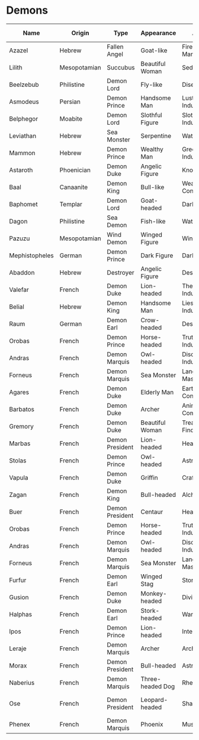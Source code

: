 # Demons

| Name        | Origin      | Type          | Appearance       | Abilities       | Weaknesses      | Symbol         | Realm         | Rank          | Known For     | Summoning Ritual | Banishment Method | Associated Deity | Historical Era | Famous Encounter | Cultural Significance | Mythology       | Alignment      | Weapon         | Minions        |
|-------------|-------------|---------------|------------------|-----------------|-----------------|----------------|---------------|---------------|---------------|------------------|-------------------|------------------|----------------|-----------------|----------------------|-----------------|----------------|----------------|----------------|
| Azazel      | Hebrew      | Fallen Angel  | Goat-like        | Fire Manipulation | Holy Water      | Pentagram      | Hell          | Prince        | Scapegoat Ritual | Blood Sacrifice   | Exorcism           | Yahweh           | Ancient        | Book of Enoch    | Jewish Mythology     | Abrahamic       | Chaotic Evil   | Flaming Sword  | Hellhounds     |
| Lilith      | Mesopotamian| Succubus      | Beautiful Woman  | Seduction       | Iron            | Owl            | Night         | Queen         | First Woman    | Sexual Ritual    | Holy Symbols       | Inanna            | Ancient        | Gilgamesh Epic   | Feminine Power       | Sumerian        | Neutral Evil   | Claws          | Night Spirits  |
| Beelzebub   | Philistine  | Demon Lord    | Fly-like         | Disease Spread  | Light           | Fly            | Hell          | Lord          | Lord of Flies  | Dark Ritual      | Holy Water         | Baal              | Ancient        | Biblical Plagues | Christian Demonology | Abrahamic       | Chaotic Evil   | Plague         | Insects        |
| Asmodeus    | Persian     | Demon Prince  | Handsome Man     | Lust Inducement | Holy Relics     | Dragon         | Hell          | Prince        | King of Demons | Lust Ritual      | Exorcism           | Ahriman           | Ancient        | Book of Tobit    | Zoroastrian Influence | Abrahamic       | Lawful Evil    | Whip           | Succubi        |
| Belphegor   | Moabite     | Demon Lord    | Slothful Figure  | Sloth Inducement| Hard Work       | Bull           | Hell          | Lord          | Sloth Demon    | Laziness Ritual  | Holy Water         | Baal-Peor         | Ancient        | Moabite Worship  | Christian Demonology | Abrahamic       | Neutral Evil   | Chains         | Sloth Demons   |
| Leviathan   | Hebrew      | Sea Monster   | Serpentine       | Water Control   | Fire            | Serpent        | Ocean         | Lord          | Sea Monster    | Water Ritual     | Fire Ritual        | Yahweh            | Ancient        | Book of Job      | Jewish Mythology     | Abrahamic       | Chaotic Evil   | Tentacles      | Sea Creatures  |
| Mammon      | Hebrew      | Demon Prince  | Wealthy Man      | Greed Inducement| Generosity      | Gold Coin      | Hell          | Prince        | Greed Demon    | Wealth Ritual    | Holy Relics        | None              | Medieval       | Dante's Inferno  | Christian Demonology | Abrahamic       | Lawful Evil    | Gold Chains    | Greed Spirits  |
| Astaroth    | Phoenician  | Demon Duke    | Angelic Figure   | Knowledge       | Truth           | Star           | Hell          | Duke          | Knowledge Demon| Knowledge Ritual | Holy Symbols       | Astarte           | Ancient        | Solomon's Temple | Christian Demonology | Abrahamic       | Neutral Evil   | Staff          | Knowledge Spirits |
| Baal        | Canaanite   | Demon King    | Bull-like        | Weather Control | Holy Relics     | Bull           | Hell          | King          | Weather Demon  | Weather Ritual   | Exorcism           | Baal              | Ancient        | Baal Worship     | Christian Demonology | Abrahamic       | Chaotic Evil   | Lightning      | Storm Spirits  |
| Baphomet    | Templar     | Demon Lord    | Goat-headed      | Dark Magic      | Holy Symbols    | Goat           | Hell          | Lord          | Templar Demon  | Dark Ritual      | Holy Water         | None              | Medieval       | Templar Trials   | Occult Symbol       | Western Occult  | Chaotic Evil   | Dark Staff     | Cultists       |
| Dagon       | Philistine  | Sea Demon     | Fish-like        | Water Control   | Fire            | Fish           | Ocean         | Lord          | Sea Demon      | Water Ritual     | Fire Ritual        | None              | Ancient        | Philistine Worship| Christian Demonology | Abrahamic       | Chaotic Evil   | Trident        | Sea Creatures  |
| Pazuzu      | Mesopotamian| Wind Demon    | Winged Figure    | Wind Control    | Holy Relics     | Wind           | Air           | King          | Wind Demon     | Wind Ritual      | Holy Symbols       | None              | Ancient        | Exorcist Movie   | Mesopotamian Mythology| Sumerian        | Chaotic Evil   | Wind Gusts     | Wind Spirits   |
| Mephistopheles | German   | Demon Prince  | Dark Figure      | Dark Magic      | Holy Symbols    | Pentagram      | Hell          | Prince        | Faust Legend   | Dark Ritual      | Exorcism           | None              | Medieval       | Faust Legend     | German Folklore      | Western Occult  | Lawful Evil    | Dark Staff     | Dark Spirits   |
| Abaddon     | Hebrew      | Destroyer     | Angelic Figure   | Destruction     | Holy Relics     | Locust         | Abyss         | King          | Destruction Demon| Destruction Ritual| Holy Symbols       | Yahweh            | Ancient        | Book of Revelation| Christian Demonology | Abrahamic       | Chaotic Evil   | Scythe         | Locusts        |
| Valefar     | French      | Demon Duke    | Lion-headed      | Theft Inducement| Honesty         | Lion           | Hell          | Duke          | Theft Demon    | Theft Ritual     | Holy Relics        | None              | Medieval       | Grimoires        | Christian Demonology | Western Occult  | Neutral Evil   | Claws          | Thieves        |
| Belial      | Hebrew      | Demon King    | Handsome Man     | Lies Inducement | Truth           | Serpent        | Hell          | King          | Lies Demon     | Lies Ritual      | Holy Symbols       | None              | Ancient        | Dead Sea Scrolls | Christian Demonology | Abrahamic       | Chaotic Evil   | Tongue         | Deceivers      |
| Raum        | German      | Demon Earl    | Crow-headed      | Destruction     | Holy Relics     | Crow           | Hell          | Earl          | Destruction Demon| Destruction Ritual| Holy Symbols       | None              | Medieval       | Grimoires        | Christian Demonology | Western Occult  | Chaotic Evil   | Claws          | Crows          |
| Orobas      | French      | Demon Prince  | Horse-headed     | Truth Inducement| Lies            | Horse          | Hell          | Prince        | Truth Demon    | Truth Ritual     | Holy Relics        | None              | Medieval       | Grimoires        | Christian Demonology | Western Occult  | Lawful Neutral | Hooves         | Truth Spirits  |
| Andras      | French      | Demon Marquis | Owl-headed       | Discord Inducement| Peace         | Owl            | Hell          | Marquis       | Discord Demon  | Discord Ritual   | Holy Symbols       | None              | Medieval       | Grimoires        | Christian Demonology | Western Occult  | Chaotic Evil   | Sword          | Discord Spirits|
| Forneus     | French      | Demon Marquis | Sea Monster      | Language Mastery| Holy Relics     | Fish           | Ocean         | Marquis       | Language Demon | Language Ritual  | Holy Symbols       | None              | Medieval       | Grimoires        | Christian Demonology | Western Occult  | Neutral Evil   | Tongue         | Language Spirits|
| Agares      | French      | Demon Duke    | Elderly Man      | Earthquake Control | Holy Symbols | Hawk           | Hell          | Duke          | Earthquake Demon | Earthquake Ritual | Holy Relics        | None              | Medieval       | Grimoires        | Christian Demonology | Western Occult  | Chaotic Evil   | Staff          | Earth Spirits  |
| Barbatos    | French      | Demon Duke    | Archer           | Animal Communication | Holy Symbols | Bow            | Forest        | Duke          | Animal Demon  | Animal Ritual    | Holy Relics        | None              | Medieval       | Grimoires        | Christian Demonology | Western Occult  | Neutral Evil   | Bow            | Forest Spirits |
| Gremory     | French      | Demon Duke    | Beautiful Woman  | Treasure Finding | Holy Symbols    | Camel          | Desert        | Duke          | Treasure Demon | Treasure Ritual  | Holy Relics        | None              | Medieval       | Grimoires        | Christian Demonology | Western Occult  | Neutral Evil   | Staff          | Treasure Spirits |
| Marbas      | French      | Demon President | Lion-headed    | Healing         | Holy Symbols    | Lion           | Hell          | President     | Healing Demon | Healing Ritual   | Holy Relics        | None              | Medieval       | Grimoires        | Christian Demonology | Western Occult  | Neutral Evil   | Claws          | Healing Spirits |
| Stolas      | French      | Demon Prince  | Owl-headed       | Astronomy       | Holy Symbols    | Owl            | Sky           | Prince        | Astronomy Demon | Star Ritual     | Holy Relics        | None              | Medieval       | Grimoires        | Christian Demonology | Western Occult  | Neutral Evil   | Staff          | Star Spirits   |
| Vapula      | French      | Demon Duke    | Griffin          | Craftsmanship   | Holy Symbols    | Griffin        | Workshop      | Duke          | Craft Demon   | Craft Ritual     | Holy Relics        | None              | Medieval       | Grimoires        | Christian Demonology | Western Occult  | Neutral Evil   | Tools          | Craft Spirits  |
| Zagan       | French      | Demon King    | Bull-headed      | Alchemy         | Holy Symbols    | Bull           | Hell          | King          | Alchemy Demon | Alchemy Ritual   | Holy Relics        | None              | Medieval       | Grimoires        | Christian Demonology | Western Occult  | Chaotic Evil   | Staff          | Alchemy Spirits |
| Buer        | French      | Demon President | Centaur       | Healing         | Holy Symbols    | Centaur        | Forest        | President     | Healing Demon | Healing Ritual   | Holy Relics        | None              | Medieval       | Grimoires        | Christian Demonology | Western Occult  | Neutral Evil   | Bow            | Healing Spirits |
| Orobas      | French      | Demon Prince  | Horse-headed     | Truth Inducement| Lies            | Horse          | Hell          | Prince        | Truth Demon    | Truth Ritual     | Holy Relics        | None              | Medieval       | Grimoires        | Christian Demonology | Western Occult  | Lawful Neutral | Hooves         | Truth Spirits  |
| Andras      | French      | Demon Marquis | Owl-headed       | Discord Inducement| Peace         | Owl            | Hell          | Marquis       | Discord Demon  | Discord Ritual   | Holy Symbols       | None              | Medieval       | Grimoires        | Christian Demonology | Western Occult  | Chaotic Evil   | Sword          | Discord Spirits|
| Forneus     | French      | Demon Marquis | Sea Monster      | Language Mastery| Holy Relics     | Fish           | Ocean         | Marquis       | Language Demon | Language Ritual  | Holy Symbols       | None              | Medieval       | Grimoires        | Christian Demonology | Western Occult  | Neutral Evil   | Tongue         | Language Spirits|
| Furfur      | French      | Demon Earl    | Winged Stag      | Storm Control   | Holy Symbols    | Stag           | Sky           | Earl          | Storm Demon   | Storm Ritual     | Holy Relics        | None              | Medieval       | Grimoires        | Christian Demonology | Western Occult  | Chaotic Evil   | Lightning      | Storm Spirits  |
| Gusion      | French      | Demon Duke    | Monkey-headed    | Divination      | Holy Symbols    | Monkey         | Hell          | Duke          | Divination Demon | Divination Ritual | Holy Relics        | None              | Medieval       | Grimoires        | Christian Demonology | Western Occult  | Neutral Evil   | Staff          | Divination Spirits |
| Halphas     | French      | Demon Earl    | Stork-headed     | War Strategy    | Holy Symbols    | Stork          | Battlefield   | Earl          | War Demon     | War Ritual       | Holy Relics        | None              | Medieval       | Grimoires        | Christian Demonology | Western Occult  | Lawful Evil    | Sword          | War Spirits    |
| Ipos        | French      | Demon Prince  | Lion-headed      | Intellect       | Holy Symbols    | Lion           | Hell          | Prince        | Intellect Demon | Intellect Ritual | Holy Relics        | None              | Medieval       | Grimoires        | Christian Demonology | Western Occult  | Neutral Evil   | Staff          | Intellect Spirits |
| Leraje      | French      | Demon Marquis | Archer           | Archery         | Holy Symbols    | Bow            | Forest        | Marquis       | Archery Demon | Archery Ritual   | Holy Relics        | None              | Medieval       | Grimoires        | Christian Demonology | Western Occult  | Neutral Evil   | Bow            | Archery Spirits |
| Morax       | French      | Demon President | Bull-headed   | Astronomy       | Holy Symbols    | Bull           | Sky           | President     | Astronomy Demon | Star Ritual     | Holy Relics        | None              | Medieval       | Grimoires        | Christian Demonology | Western Occult  | Neutral Evil   | Staff          | Star Spirits   |
| Naberius    | French      | Demon Marquis | Three-headed Dog | Rhetoric        | Holy Symbols    | Dog            | Hell          | Marquis       | Rhetoric Demon | Rhetoric Ritual  | Holy Relics        | None              | Medieval       | Grimoires        | Christian Demonology | Western Occult  | Neutral Evil   | Tongue         | Rhetoric Spirits |
| Ose         | French      | Demon President | Leopard-headed | Shape-shifting | Holy Symbols    | Leopard        | Hell          | President     | Shape-shifting Demon | Shape-shifting Ritual | Holy Relics    | None              | Medieval       | Grimoires        | Christian Demonology | Western Occult  | Chaotic Evil   | Claws          | Shape-shifting Spirits |
| Phenex      | French      | Demon Marquis | Phoenix          | Music           | Holy Symbols    | Phoenix        | Sky           | Marquis       | Music Demon   | Music Ritual     | Holy Relics        | None              | Medieval       | Grimoires        | Christian Demonology | Western Occult  | Neutral Evil   | Voice          | Music Spirits  |
